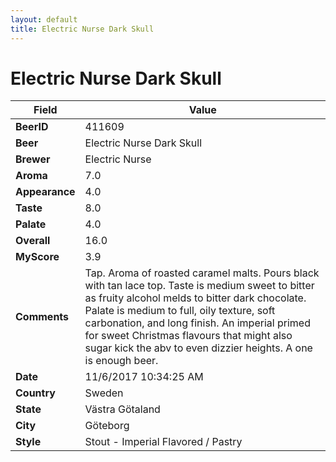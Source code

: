 ```yaml
---
layout: default
title: Electric Nurse Dark Skull
---
```


# Electric Nurse Dark Skull

| Field         | Value     |
|---------------|-----------|
| **BeerID** | 411609 |
| **Beer** | Electric Nurse Dark Skull |
| **Brewer** | Electric Nurse |
| **Aroma** | 7.0 |
| **Appearance** | 4.0 |
| **Taste** | 8.0 |
| **Palate** | 4.0 |
| **Overall** | 16.0 |
| **MyScore** | 3.9 |
| **Comments** | Tap. Aroma of roasted caramel malts. Pours black with tan lace top. Taste is medium sweet to bitter as fruity alcohol melds to bitter dark chocolate. Palate is medium to full, oily texture, soft carbonation, and long finish. An imperial primed for sweet Christmas flavours that might also sugar kick the abv to even dizzier heights. A one is enough beer. |
| **Date** | 11/6/2017 10:34:25 AM |
| **Country** | Sweden |
| **State** | Västra Götaland |
| **City** | Göteborg |
| **Style** | Stout - Imperial Flavored / Pastry |
